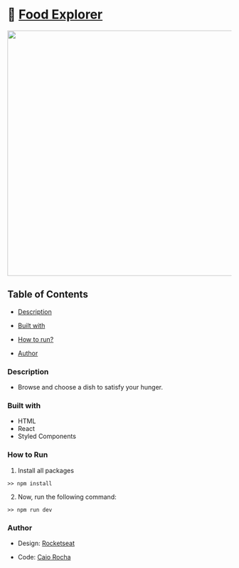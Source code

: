 # 🥗 [Food Explorer](https://food-explorer-front-flame.vercel.app/)

<img src="./design/foodexplorer-thumbnail.png" width="550" />


## Table of Contents

  - [Description](#description)

  - [Built with](#built-with)

  - [How to run?](#how-to-run)
    
  - [Author](#author)



### Description

- Browse and choose a dish to satisfy your hunger.

### Built with

- HTML
- React
- Styled Components

### How to Run

1. Install all packages<br>
```
>> npm install
```

2. Now, run the following command:<br>
```
>> npm run dev
```

### Author

- Design: [Rocketseat](https://www.rocketseat.com.br/)

- Code: [Caio Rocha](https://github.com/caiowrocha)
